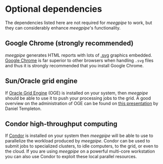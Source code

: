 Optional dependencies
===

The dependencies listed here are not required for _meegpipe_ to work, but they
can considerably enhance _meegpipe_'s functionality.


## Google Chrome (strongly recommended)

_meegpipe_ generates HTML reports with lots of [.svg][svg] graphics
embedded. [Google Chrome][gc] is far superior to other browsers when handling
`.svg` files and thus it is strongly recommended that you install Google
Chrome. 

[svg]: http://en.wikipedia.org/wiki/Scalable_Vector_Graphics
[gc]: https://www.google.com/intl/en/chrome/browser/


## Sun/Oracle grid engine

If [Oracle Grid Engine][oge] (OGE) is installed on your system,
then _meegpipe_ should be able to use it to push your processing jobs to the
grid.  A good overview on the administration of OGE can be found on 
[this presentation][oge-slides] by Daniel Templeton. 


[oge]: http://www.oracle.com/us/products/tools/oracle-grid-engine-075549.html
[oge-install]: http://docs.oracle.com/cd/E19680-01/html/821-1541/ciajejfa.html
[oge-slides]: http://beowulf.rutgers.edu/info-user/pdf/ge_presentation.pdf


## Condor high-throughput computing

If [Condor][condor] is installed on your system then _meegpipe_ will be 
able to use to parallelize the workload produced by _meegpipe_. Condor can 
be used to submit jobs to specialized clusters, to idle computers, to 
the grid, or even to the cloud. If you are using _meegpipe_ on a powerful 
multi-core workstation you can also use Condor to exploit these local 
parallel resources.

[condor]: http://research.cs.wisc.edu/htcondor/

